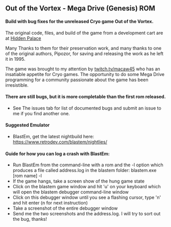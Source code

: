 ## Out of the Vortex - Mega Drive (Genesis) ROM
#### Build with bug fixes for the unreleased Cryo game Out of the Vortex.

The original code, files, and build of the game from a development cart are at [Hidden Palace](https://hiddenpalace.org/News/Vanished_without_a_Trace_-_Out_of_the_Vortex_for_the_Sega_Mega_Drive)

Many Thanks to them for their preservation work, and many thanks to one of the original authors, Pipozor, for saving and releasing the work as he left it in 1995.

The game was brought to my attention by [twitch.tv/macaw45](https://twitch.tv/macaw45) who has an insatiable appetite for Cryo games. The opportunity to do some Mega Drive programming for a community passionate about the game has been irresistible.

#### There are still bugs, but it is more completable than the first rom released. 
  - See The issues tab for list of documented bugs and submit an issue to me if you find another one.

#### Suggested Emulator
  - BlastEm, get the latest nightbuild here: https://www.retrodev.com/blastem/nightlies/

#### Guide for how you can log a crash with BlastEm:
- Run BlastEm from the command-line with a rom and the -l option which produces a file called address.log in the blastem folder:
	blastem.exe [rom name] -l
- If the game hangs, take a screen show of the hung game state
- Click on the blastem game window and hit 'u' on your keyboard which will open the blastem debugger command-line window
- Click on this debugger window until you see a flashing cursor, type 'n' and hit enter (n for next instruction)
- Take a screenshot of the entire debugger window
- Send me the two screenshots and the address.log. I will try to sort out the bug, thanks!
